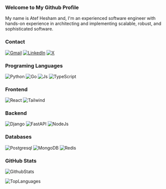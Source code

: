 ### Welcome to My Github Profile

My name is Atef Hesham and, I'm an experienced software engineer with hands-on experience in architecting and implementing scalable, robust, and sophisticated software.

### Contact

[![Gmail][Gmail]](mailto:its.atfhshm@gmail.com)
[![LinkedIn][LinkedIn]](https://www.linkedin.com/in/atfhshm)
[![X][X]](https://x.com/atfhshm)

### Programing Languages

![Python][Python]
![Go][Go]
![Js][Js]
![TypeScript][TypeScript]

### Frontend

![React][React]
![Tailwind][Tailwind]

### Backend

![Django][Django]
![FastAPI][FastAPI]
![NodeJs][NodeJs]

### Databases

![Postgresql][Postgres]
![MongoDB][MongoDB]
![Redis][Redis]

### GitHub Stats

![GithubStats](https://github-readme-stats.vercel.app/api?username=atfhshm&show_icons=true&theme=radical)

![TopLanguages](https://github-readme-stats.vercel.app/api/top-langs/?username=atfhshm&hide_progress=true&theme=radical)

[Python]: https://img.shields.io/badge/Python-3776AB?style=for-the-badge&logo=python&logoColor=white
[Go]: https://img.shields.io/badge/Go-00ADD8?style=for-the-badge&logo=go&logoColor=white
[Js]: https://img.shields.io/badge/JavaScript-F7DF1E?style=for-the-badge&logo=javascript&logoColor=black
[TypeScript]: https://img.shields.io/badge/TypeScript-007ACC?style=for-the-badge&logo=typescript&logoColor=white

[Postgres]: https://img.shields.io/badge/PostgreSQL-316192?style=for-the-badge&logo=postgresql&logoColor=white
[MongoDB]: https://img.shields.io/badge/MongoDB-4EA94B?style=for-the-badge&logo=mongodb&logoColor=white
[Redis]: https://img.shields.io/badge/redis-%23DD0031.svg?&style=for-the-badge&logo=redis&logoColor=white

[React]: https://img.shields.io/badge/React-20232A?style=for-the-badge&logo=react&logoColor=61DAFB
[Tailwind]: https://img.shields.io/badge/Tailwind_CSS-38B2AC?style=for-the-badge&logo=tailwind-css&logoColor=white

[Django]: https://img.shields.io/badge/Django-092E20?style=for-the-badge&logo=django&logoColor=white
[FastAPI]: https://img.shields.io/badge/FastAPI-005571?style=for-the-badge&logo=fastapi
[NodeJs]: https://img.shields.io/badge/node.js-6DA55F?style=for-the-badge&logo=node.js&logoColor=white

[LinkedIn]: https://img.shields.io/badge/LinkedIn-0077B5?style=for-the-badge&logo=linkedin&logoColor=white
[Gmail]: https://img.shields.io/badge/Gmail-D14836?style=for-the-badge&logo=gmail&logoColor=white
[X]: https://img.shields.io/badge/X-000?style=for-the-badge&logo=x
